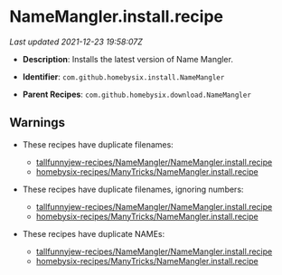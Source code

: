# NameMangler.install.recipe

_Last updated 2021-12-23 19:58:07Z_

- **Description**: Installs the latest version of Name Mangler.

- **Identifier**: `com.github.homebysix.install.NameMangler`

- **Parent Recipes**: `com.github.homebysix.download.NameMangler`

## Warnings

- These recipes have duplicate filenames:
    - [tallfunnyjew-recipes/NameMangler/NameMangler.install.recipe](/autopkg-dupe-tracker/tallfunnyjew-recipes/NameMangler/NameMangler.install.recipe)
    - [homebysix-recipes/ManyTricks/NameMangler.install.recipe](/autopkg-dupe-tracker/homebysix-recipes/ManyTricks/NameMangler.install.recipe)

- These recipes have duplicate filenames, ignoring numbers:
    - [tallfunnyjew-recipes/NameMangler/NameMangler.install.recipe](/autopkg-dupe-tracker/tallfunnyjew-recipes/NameMangler/NameMangler.install.recipe)
    - [homebysix-recipes/ManyTricks/NameMangler.install.recipe](/autopkg-dupe-tracker/homebysix-recipes/ManyTricks/NameMangler.install.recipe)

- These recipes have duplicate NAMEs:
    - [tallfunnyjew-recipes/NameMangler/NameMangler.install.recipe](/autopkg-dupe-tracker/tallfunnyjew-recipes/NameMangler/NameMangler.install.recipe)
    - [homebysix-recipes/ManyTricks/NameMangler.install.recipe](/autopkg-dupe-tracker/homebysix-recipes/ManyTricks/NameMangler.install.recipe)
